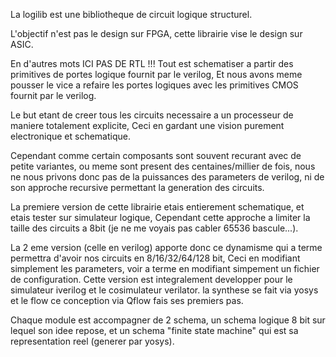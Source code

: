La logilib est une bibliotheque de circuit logique structurel.

L'objectif n'est pas le design sur FPGA, cette librairie vise le design sur ASIC.

En d'autres mots ICI PAS DE RTL !!!
Tout est schematiser a partir des primitives de portes logique fournit par le verilog,
Et nous avons meme pousser le vice a refaire les portes logiques avec les primitives CMOS fournit par le verilog.

Le but etant de creer tous les circuits necessaire a un processeur de maniere totalement explicite,
Ceci en gardant une vision purement electronique et schematique.

Cependant comme certain composants sont souvent recurant avec de petite variantes, ou meme sont present des centaines/millier de fois,
nous ne nous privons donc pas de la puissances des parameters de verilog, ni de son approche recursive permettant la generation des circuits.

La premiere version de cette librairie etais entierement schematique, et etais tester sur simulateur logique,
Cependant cette approche a limiter la taille des circuits a 8bit (je ne me voyais pas cabler 65536 bascule...).

La 2 eme version (celle en verilog) apporte donc ce dynamisme qui a terme permettra d'avoir nos circuits en 8/16/32/64/128 bit,
Ceci en modifiant simplement les parameters, voir a terme en modifiant simpement un fichier de configuration.
Cette version est integralement developper pour le simulateur iverilog et le cosimulateur verilator.
la synthese se fait via yosys et le flow ce conception via Qflow fais ses premiers pas.

Chaque module est accompagner de 2 schema,
un schema logique 8 bit sur lequel son idee repose,
et un schema "finite state machine" qui est sa representation reel (generer par yosys).



